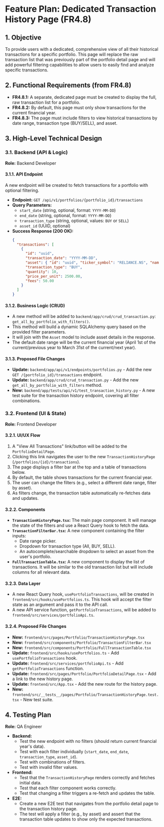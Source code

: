 # Feature Plan: Dedicated Transaction History Page (FR4.8)

## 1. Objective

To provide users with a dedicated, comprehensive view of all their historical transactions for a specific portfolio. This page will replace the raw transaction list that was previously part of the portfolio detail page and will add powerful filtering capabilities to allow users to easily find and analyze specific transactions.

## 2. Functional Requirements (from FR4.8)

*   **FR4.8.1:** A separate, dedicated page must be created to display the full, raw transaction list for a portfolio.
*   **FR4.8.2:** By default, this page must only show transactions for the current financial year.
*   **FR4.8.3:** The page must include filters to view historical transactions by date range, transaction type (BUY/SELL), and asset.

## 3. High-Level Technical Design

### 3.1. Backend (API & Logic)

**Role:** Backend Developer

#### 3.1.1. API Endpoint

A new endpoint will be created to fetch transactions for a portfolio with optional filtering.

*   **Endpoint:** `GET /api/v1/portfolios/{portfolio_id}/transactions`
*   **Query Parameters:**
    *   `start_date` (string, optional, format: `YYYY-MM-DD`)
    *   `end_date` (string, optional, format: `YYYY-MM-DD`)
    *   `transaction_type` (string, optional, values: `BUY` or `SELL`)
    *   `asset_id` (UUID, optional)
*   **Success Response (200 OK):**
    ```json
    {
      "transactions": [
        {
          "id": "uuid",
          "transaction_date": "YYYY-MM-DD",
          "asset": { "id": "uuid", "ticker_symbol": "RELIANCE.NS", "name": "Reliance Industries" },
          "transaction_type": "BUY",
          "quantity": 10,
          "price_per_unit": 2500.00,
          "fees": 50.00
        }
      ]
    }
    ```

#### 3.1.2. Business Logic (CRUD)

*   A new method will be added to `backend/app/crud/crud_transaction.py`: `get_all_by_portfolio_with_filters()`.
*   This method will build a dynamic SQLAlchemy query based on the provided filter parameters.
*   It will join with the `Asset` model to include asset details in the response.
*   The default date range will be the current financial year (April 1st of the current/previous year to March 31st of the current/next year).

#### 3.1.3. Proposed File Changes

*   **Update:** `backend/app/api/v1/endpoints/portfolios.py` - Add the new `GET /{portfolio_id}/transactions` endpoint.
*   **Update:** `backend/app/crud/crud_transaction.py` - Add the new `get_all_by_portfolio_with_filters` method.
*   **New:** `backend/app/tests/api/v1/test_transaction_history.py` - A new test suite for the transaction history endpoint, covering all filter combinations.

### 3.2. Frontend (UI & State)

**Role:** Frontend Developer

#### 3.2.1. UI/UX Flow

1.  A "View All Transactions" link/button will be added to the `PortfolioDetailPage`.
2.  Clicking this link navigates the user to the new `TransactionHistoryPage` (`/portfolios/{id}/transactions`).
3.  The page displays a filter bar at the top and a table of transactions below.
4.  By default, the table shows transactions for the current financial year.
5.  The user can change the filters (e.g., select a different date range, filter by asset).
6.  As filters change, the transaction table automatically re-fetches data and updates.

#### 3.2.2. Components

*   **`TransactionHistoryPage.tsx`:** The main page component. It will manage the state of the filters and use a React Query hook to fetch the data.
*   **`TransactionFilterBar.tsx`:** A new component containing the filter inputs:
    *   Date range picker.
    *   Dropdown for transaction type (All, BUY, SELL).
    *   An autocomplete/searchable dropdown to select an asset from the user's portfolio.
*   **`FullTransactionTable.tsx`:** A new component to display the list of transactions. It will be similar to the old transaction list but will include columns for all relevant data.

#### 3.2.3. Data Layer

*   A new React Query hook, `usePortfolioTransactions`, will be created in `frontend/src/hooks/usePortfolios.ts`. This hook will accept the filter state as an argument and pass it to the API call.
*   A new API service function, `getPortfolioTransactions`, will be added to `frontend/src/services/portfolioApi.ts`.

#### 3.2.4. Proposed File Changes

*   **New:** `frontend/src/pages/Portfolio/TransactionHistoryPage.tsx`
*   **New:** `frontend/src/components/Portfolio/TransactionFilterBar.tsx`
*   **New:** `frontend/src/components/Portfolio/FullTransactionTable.tsx`
*   **Update:** `frontend/src/hooks/usePortfolios.ts` - Add `usePortfolioTransactions` hook.
*   **Update:** `frontend/src/services/portfolioApi.ts` - Add `getPortfolioTransactions` function.
*   **Update:** `frontend/src/pages/Portfolio/PortfolioDetailPage.tsx` - Add a link to the new history page.
*   **Update:** `frontend/src/App.tsx` - Add the new route for the history page.
*   **New:** `frontend/src/__tests__/pages/Portfolio/TransactionHistoryPage.test.tsx` - New test suite.

## 4. Testing Plan

**Role:** QA Engineer

*   **Backend:**
    *   Test the new endpoint with no filters (should return current financial year's data).
    *   Test with each filter individually (`start_date`, `end_date`, `transaction_type`, `asset_id`).
    *   Test with combinations of filters.
    *   Test with invalid filter values.
*   **Frontend:**
    *   Test that the `TransactionHistoryPage` renders correctly and fetches initial data.
    *   Test that each filter component works correctly.
    *   Test that changing a filter triggers a re-fetch and updates the table.
*   **E2E:**
    *   Create a new E2E test that navigates from the portfolio detail page to the transaction history page.
    *   The test will apply a filter (e.g., by asset) and assert that the transaction table updates to show only the expected transactions.